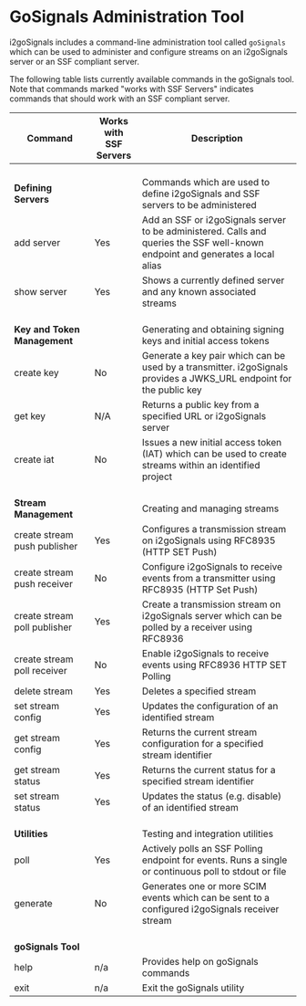 # GoSignals Administration Tool

i2goSignals includes a command-line administration tool called `goSignals` which can be used to administer and configure
streams on an i2goSignals server or an SSF compliant server. 

The following table lists currently available commands in the goSignals tool.  Note that commands marked "works with SSF Servers" indicates commands that should work with an SSF compliant server.

| Command                          | Works with<BR>SSF Servers | Description                                                                                                                   |
|----------------------------------|---------------------------|-------------------------------------------------------------------------------------------------------------------------------|
| <BR>**Defining Servers**         |                           | <BR>Commands which are used to define i2goSignals and SSF servers to be administered                                          |
| add server                       | Yes                       | Add an SSF or i2goSignals server to be administered. Calls and queries the SSF well-known endpoint and generates a local alias |
| show server                      | Yes                       | Shows a currently defined server and any known associated streams                                                             |
| <BR>**Key and Token Management** |                           | <BR>Generating and obtaining signing keys and initial access tokens                                                           |
| create key                       | No                        | Generate a key pair which can be used by a transmitter. i2goSignals provides a JWKS_URL endpoint for the public key           |
| get key                          | N/A                       | Returns a public key from a specified URL or i2goSignals server                                                               |
| create iat                       | No                        | Issues a new initial access token (IAT) which can be used to create streams within an identified project                      |
| <BR>**Stream Management**        |                           | <BR>Creating and managing streams                                                                                             |
| create stream push publisher     | Yes                       | Configures a transmission stream on i2goSignals using RFC8935 (HTTP SET Push)                                                 |
| create stream push receiver      | No                        | Configure i2goSignals to receive events from a transmitter using RFC8935 (HTTP Set Push)                                      |
| create stream poll publisher     | Yes                       | Create a transmission stream on i2goSignals server which can be polled by a receiver using RFC8936                            |
| create stream poll receiver      | No                        | Enable i2goSignals to receive events using RFC8936 HTTP SET Polling                                                           |
| delete stream                    | Yes                       | Deletes a specified stream                                                                                                    |
| set stream config                | Yes                       | Updates the configuration of an identified stream                                                                             |
| get stream config                | Yes                       | Returns the current stream configuration for a specified stream identifier                                                    |
| get stream status                | Yes                       | Returns the current status for a specified stream identifier                                                                  |
| set stream status                | Yes                       | Updates the status (e.g. disable) of an identified stream                                                                     |
| <BR>**Utilities**                |                           | <BR>Testing and integration utilities                                                                                         | 
| poll                             | Yes                       | Actively polls an SSF Polling endpoint for events. Runs a single or continuous poll to stdout or file                         |
| generate                         | No                        | Generates one or more SCIM events which can be sent to a configured i2goSignals receiver stream                               |
| <BR>**goSignals Tool**           |
| help                             | n/a                       | Provides help on goSignals commands                                                                                           |
| exit                             | n/a                       | Exit the goSignals utility                                                                                                    |                       


